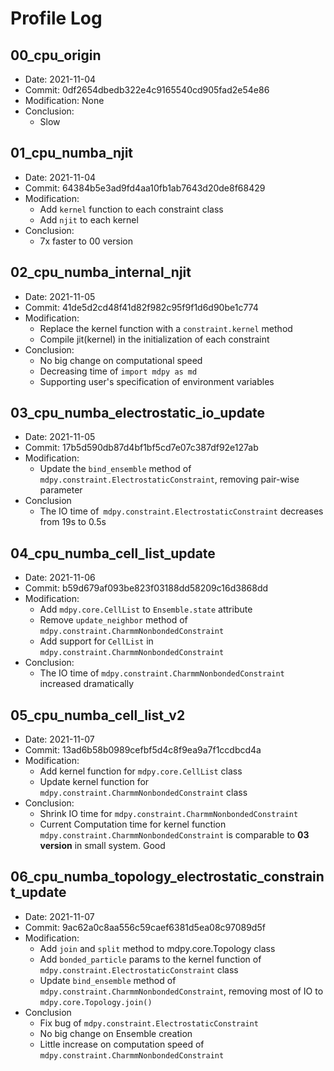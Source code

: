 # Profile Log

## 00_cpu_origin

- Date: 2021-11-04
- Commit: 0df2654dbedb322e4c9165540cd905fad2e54e86
- Modification: None
- Conclusion:
    - Slow

## 01_cpu_numba_njit

- Date: 2021-11-04
- Commit: 64384b5e3ad9fd4aa10fb1ab7643d20de8f68429
- Modification:
    - Add `kernel` function to each constraint class
    - Add `njit` to each kernel
- Conclusion:
    - 7x faster to 00 version

## 02_cpu_numba_internal_njit

- Date: 2021-11-05
- Commit: 41de5d2cd48f41d82f982c95f9f1d6d90be1c774
- Modification:
    - Replace the kernel function with a `constraint.kernel` method
    - Compile jit(kernel) in the initialization of each constraint
- Conclusion:
    - No big change on computational speed
    - Decreasing time of `import mdpy as md`
    - Supporting user's specification of environment variables

## 03_cpu_numba_electrostatic_io_update

- Date: 2021-11-05
- Commit: 17b5d590db87d4bf1bf5cd7e07c387df92e127ab
- Modification:
    - Update the `bind_ensemble` method of `mdpy.constraint.ElectrostaticConstraint`, removing pair-wise parameter
- Conclusion
    - The IO time of` mdpy.constraint.ElectrostaticConstraint` decreases from 19s to 0.5s

## 04_cpu_numba_cell_list_update

- Date: 2021-11-06
- Commit: b59d679af093be823f03188dd58209c16d3868dd
- Modification:
    - Add `mdpy.core.CellList` to `Ensemble.state` attribute
    - Remove `update_neighbor` method of `mdpy.constraint.CharmmNonbondedConstraint`
    - Add support for `CellList` in `mdpy.constraint.CharmmNonbondedConstraint`
- Conclusion:
    - The IO time of `mdpy.constraint.CharmmNonbondedConstraint` increased dramatically

## 05_cpu_numba_cell_list_v2

- Date: 2021-11-07
- Commit: 13ad6b58b0989cefbf5d4c8f9ea9a7f1ccdbcd4a
- Modification:
    - Add kernel function for `mdpy.core.CellList` class
    - Update kernel function for `mdpy.constraint.CharmmNonbondedConstraint` class
- Conclusion:
    - Shrink IO time for `mdpy.constraint.CharmmNonbondedConstraint` 
    - Current Computation time for kernel function `mdpy.constraint.CharmmNonbondedConstraint` is comparable to **03 version** in small system. Good

## 06_cpu_numba_topology_electrostatic_constraint_update

- Date: 2021-11-07
- Commit: 9ac62a0c8aa556c59caef6381d5ea08c97089d5f
- Modification:
    - Add `join` and `split` method to mdpy.core.Topology class
    - Add `bonded_particle` params to the kernel function of `mdpy.constraint.ElectrostaticConstraint` class
    - Update `bind_ensemble` method of `mdpy.constraint.CharmmNonbondedConstraint`, removing most of IO to `mdpy.core.Topology.join()`
- Conclusion
    - Fix bug of `mdpy.constraint.ElectrostaticConstraint`
    - No big change on Ensemble creation
    - Little increase on computation speed of `mdpy.constraint.CharmmNonbondedConstraint`